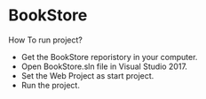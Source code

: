 # BookStore
How To run project?
* Get the BookStore reporistory in your computer.
* Open BookStore.sln file in Visual Studio 2017.
* Set the Web Project as start project.
* Run the project.

